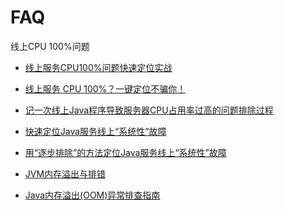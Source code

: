 FAQ
====

线上CPU 100%问题

- [线上服务CPU100%问题快速定位实战](https://blog.csdn.net/jiangzhexi/article/details/77429671)
- [线上服务 CPU 100%？一键定位不骗你！](https://juejin.im/entry/59a305c351882524417ad43b)
- [记一次线上Java程序导致服务器CPU占用率过高的问题排除过程](https://blog.csdn.net/u013991521/article/details/52781423?utm_source=blogxgwz2)


- [快速定位Java服务线上“系统性”故障](https://www.jianshu.com/p/bfaf385520c5)
- [用“逐步排除”的方法定位Java服务线上“系统性”故障](http://techblog.youdao.com/?p=961)


- [JVM内存溢出与排错](https://blog.csdn.net/jiangtongcn/article/details/8222685)
- [Java内存溢出(OOM)异常排查指南](https://blog.csdn.net/pbuzhidaol/article/details/72871898?utm_source=blogxgwz4)